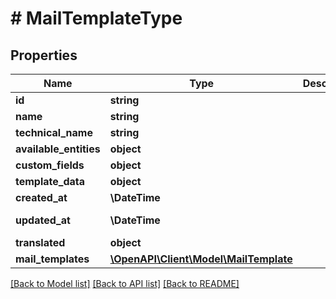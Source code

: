 # # MailTemplateType

## Properties

Name | Type | Description | Notes
------------ | ------------- | ------------- | -------------
**id** | **string** |  | [optional]
**name** | **string** |  |
**technical_name** | **string** |  |
**available_entities** | **object** |  | [optional]
**custom_fields** | **object** |  | [optional]
**template_data** | **object** |  | [optional]
**created_at** | **\DateTime** |  | [readonly]
**updated_at** | **\DateTime** |  | [optional] [readonly]
**translated** | **object** |  | [optional]
**mail_templates** | [**\OpenAPI\Client\Model\MailTemplate**](MailTemplate.md) |  | [optional]

[[Back to Model list]](../../README.md#models) [[Back to API list]](../../README.md#endpoints) [[Back to README]](../../README.md)
